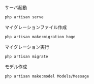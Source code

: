 サーバ起動
```
php artisan serve
```

マイグレーションファイル作成
```
php artisan make:migration hoge
```

マイグレーション実行
```
php artisan migrate
```

モデル作成
```
php artisan make:model Models/Message
```